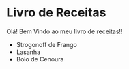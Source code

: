 # Livro de Receitas

Olá! Bem Vindo ao meu livro de receitas!!

 - Strogonoff de Frango
 - Lasanha
 - Bolo de Cenoura
